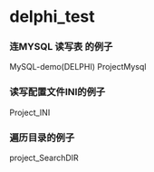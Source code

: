 # delphi_test

### 连MYSQL 读写表 的例子 
MySQL-demo(DELPHI) 
ProjectMysql

### 读写配置文件INI的例子
Project_INI	

### 遍历目录的例子
project_SearchDIR